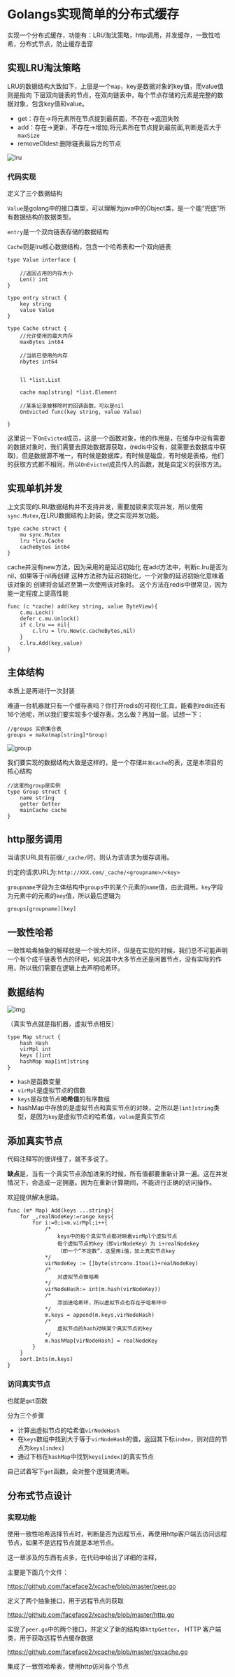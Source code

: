 # Golangs实现简单的分布式缓存

实现一个分布式缓存，功能有：LRU淘汰策略，http调用，并发缓存，一致性哈希，分布式节点，防止缓存击穿

## 实现LRU淘汰策略

LRU的数据结构大致如下，上层是一个`map`，key是数据对象的key值，而value值则是指向 下层双向链表的节点，在双向链表中，每个节点存储的元素是完整的数据对象，包含key值和value。

* get：存在->将元素所在节点提到最前面，不存在->返回失败
* add：存在->更新，不存在->增加;将元素所在节点提到最前面,判断是否大于`maxSize`
* removeOldest:删除链表最后方的节点

![lru](https://github.com/faceface2/xcache/blob/master/image/lru.jpg)

### 代码实现

定义了三个数据结构

`Value`是golang中的接口类型，可以理解为java中的Object类，是一个能“兜底”所有数据结构的数据类型。

`entry`是一个双向链表存储的数据结构

`Cache`则是lru核心数据结构，包含一个哈希表和一个双向链表

```
type Value interface {

	//返回占用的内存大小
	Len() int
}

type entry struct {
	key string
	value Value
}

type Cache struct {
	//允许使用的最大内存
	maxBytes int64

	//当前已使用的内存
	nbytes int64


	ll *list.List

	cache map[string] *list.Element

	//某条记录被移除时的回调函数，可以是nil
	OnEvicted func(key string, value Value)

}

```

这里说一下`OnEvicted`成员，这是一个函数对象，他的作用是，在缓存中没有需要的数据对象时，我们需要去原始数据源获取，(redis中没有，就需要去数据库中获取)，但是数据源不唯一，有时候是数据库，有时候是磁盘，有时候是表格，他们的获取方式都不相同，所以`OnEvicted`成员传入的函数，就是自定义的获取方法。

## 实现单机并发

上文实现的LRU数据结构并不支持并发，需要加锁来实现并发，所以使用`sync.Mutex`,在LRU数据结构上封装，使之实现并发功能。

```
type cache struct {
	mu sync.Mutex
	lru *lru.Cache
	cacheBytes int64
}
```

cache并没有new方法，因为采用的是延迟初始化 在add方法中，判断c.lru是否为nil，如果等于nil再创建 这种方法称为延迟初始化，一个对象的延迟初始化意味着该对象的 创建将会延迟至第一次使用该对象时。 这个方法在redis中很常见，因为能一定程度上提高性能

```
func (c *cache) add(key string, value ByteView){
	c.mu.Lock()
	defer c.mu.Unlock()
	if c.lru == nil{
		c.lru = lru.New(c.cacheBytes,nil)
	}
	c.lru.Add(key,value)
}
```



## 主体结构

本质上是再进行一次封装

难道一台机器就只有一个缓存表吗？你打开redis的可视化工具，能看到redis还有16个池呢，所以我们要实现多个缓存表。怎么做？再加一层。试想一下：

````
//groups 实例集合表
groups = make(map[string]*Group)
````



![group](https://github.com/faceface2/xcache/blob/master/image/group.jpg)

我们要实现的数据结构大致是这样的，是一个存储`并发cache`的表，这是本项目的核心结构

```
//这里的group是实例
type Group struct {
	name string
	getter Getter
	mainCache cache
}

```

## http服务调用

当请求URL具有前缀`/_cache/`时，则认为该请求为缓存调用。

约定的请求URL为:`http://XXX.com/_cache/<groupname>/<key>`

`groupname`字段为主体结构中`groups`中的某个元素的`name`值，由此调用。`key`字段为元素中的元素的`key`值，所以最后逻辑为 

```
groups[groupname][key]
```

## 一致性哈希

一致性哈希抽象的解释就是一个很大的环，但是在实现的时候，我们总不可能声明一个有个成千链表节点的环吧，何况其中大多节点还是闲置节点，没有实际的作用，所以我们需要在逻辑上去声明哈希环。


## 数据结构

![img](https://github.com/faceface2/xcache/blob/master/image/consistentHash.png)

（真实节点就是指机器，虚拟节点相反）

```
type Map struct {
	hash Hash
	virMpl int
	keys []int
	hashMap map[int]string
}
```

* `hash`是函数变量
* `virMpl`是虚拟节点的倍数
* `keys`是存放节点**哈希值**的有序数组
* hashMap中存放的是虚拟节点和真实节点的对映，之所以是`[int]string`类型，是因为`key`是虚拟节点的哈希值，`value`是真实节点

## 添加真实节点

代码注释写的很详细了，就不多说了。

**缺点**是，当有一个真实节点添加进来的时候，所有值都要重新计算一遍。这在并发情况下，会造成一定拥塞。因为在重新计算期间，不能进行正确的访问操作。

欢迎提供解决思路。

```
func (m* Map) Add(keys ...string){
	for _,realNodeKey:=range keys{
		for i:=0;i<m.virMpl;i++{
			/*
				keys中的每个真实节点都对映着virMpl个虚拟节点
				每个虚拟节点的key（即virNodeKey）为 i+realNodekey
				（即一个“不定数”，这里用i值，加上真实节点key
			*/
			virNodeKey := []byte(strconv.Itoa(i)+realNodeKey)
			/*
				对虚拟节点做哈希
			*/
			virNodeHash:= int(m.hash(virNodeKey))
			/*
				添加进哈希环，所以虚拟节点也存在于哈希环中
			*/
			m.keys = append(m.keys,virNodeHash)
			/*
				虚拟节点的hash对映某个真实节点的key
			*/
			m.hashMap[virNodeHash] = realNodeKey
		}
	}
	sort.Ints(m.keys)
}
```

### 访问真实节点

也就是`get`函数

分为三个步骤

* 计算出虚拟节点的哈希值`virNodeHash`
* 在`keys`数组中找到大于等于`virNodeHash`的值，返回其下标`index`，则对应的节点为`keys[index]`
* 通过下标在`hashMap`中找到`keys[index]`的真实节点

自己试着写下`get`函数，会对整个逻辑更清晰。



## 分布式节点设计

### 实现功能

使用一致性哈希选择节点时，判断是否为远程节点，再使用http客户端去访问远程节点，如果不是远程节点就是本地节点。

这一章涉及的东西有点多，在代码中给出了详细的注释，

主要是下面几个文件：

https://github.com/faceface2/xcache/blob/master/peer.go 

定义了两个抽象接口，用于远程节点的获取

https://github.com/faceface2/xcache/blob/master/http.go

实现了`peer.go`中的两个接口，并定义了新的结构体`httpGetter`， HTTP 客户端类，用于获取远程节点缓存数据

https://github.com/faceface2/xcache/blob/master/gxcache.go

集成了一致性哈希表，使用http访问各个节点

